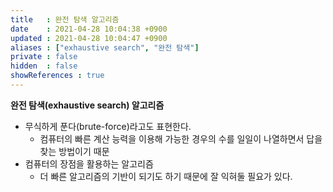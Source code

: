 ```yaml
---
title   : 완전 탐색 알고리즘
date    : 2021-04-28 10:04:38 +0900
updated : 2021-04-28 10:04:47 +0900
aliases : ["exhaustive search", "완전 탐색"]
private : false
hidden  : false
showReferences : true
---
```

**완전 탐색(exhaustive search) 알고리즘**
- 무식하게 푼다(brute-force)라고도 표현한다.  
	- 컴퓨터의 빠른 계산 능력을 이용해 가능한 경우의 수를 일일이 나열하면서 답을 찾는 방법이기 때문  
- 컴퓨터의 장점을 활용하는 알고리즘
	- 더 빠른 알고리즘의 기반이 되기도 하기 때문에 잘 익혀둘 필요가 있다.  


